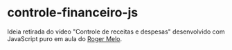 # controle-financeiro-js

Ideia retirada do vídeo "Controle de receitas e despesas" desenvolvido com JavaScript puro em aula do [Roger Melo](https://www.youtube.com/watch?v=xarRciYWT5Q).
